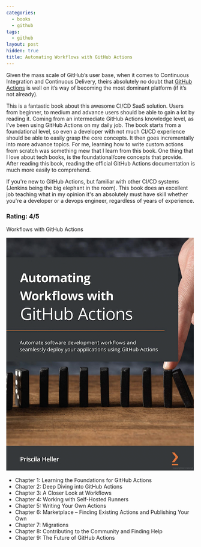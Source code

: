 ```yaml
---
categories:
  - books
  - github
tags:
  - github
layout: post
hidden: true
title: Automating Workflows with GitHub Actions
---
```


Given the mass scale of GitHub’s user base, when it comes to Continuous Integration and Continuous Delivery, theirs absolutely no doubt that <a href="https://docs.github.com/en/actions" target="_blank">GitHub Actions</a> is well on it’s way of becoming the most dominant platform (if it’s not already).

This is a fantastic book about this awesome CI/CD SaaS solution. Users from beginner, to medium and advance users should be able to gain a lot by reading it. Coming from an intermediate GitHub Actions knowledge level, as I’ve been using GitHub Actions on my daily job. The book starts from a foundational level, so even a developer with not much CI/CD experience should be able to easily grasp the core concepts. It then goes incrementally into more advance topics. For me, learning how to write custom actions from scratch was something mew that I learn from this book. One thing that I love about tech books, is the foundational/core concepts that provide. After reading this book, reading the official GitHub Actions documentation is much more easily to comprehend.

If you're new to GitHub Actions, but familiar with other CI/CD systems (Jenkins being the big elephant in the room). This book does an excellent job teaching what in my opinion it's an absolutely must have skill whether you're a developer or a devops engineer, regardless of years of experience.

### Rating: 4/5

Workflows with GitHub Actions

<a href="https://www.packtpub.com/product/automating-workflows-with-github-actions/9781800560406" target="_blank"><img src="/assets/books/automating-workflows-with-github-actions.png"></a>

* Chapter 1: Learning the Foundations for GitHub Actions
* Chapter 2: Deep Diving into GitHub Actions
* Chapter 3: A Closer Look at Workflows
* Chapter 4: Working with Self-Hosted Runners
* Chapter 5: Writing Your Own Actions
* Chapter 6: Marketplace – Finding Existing Actions and Publishing Your Own
* Chapter 7: Migrations
* Chapter 8: Contributing to the Community and Finding Help
* Chapter 9: The Future of GitHub Actions
